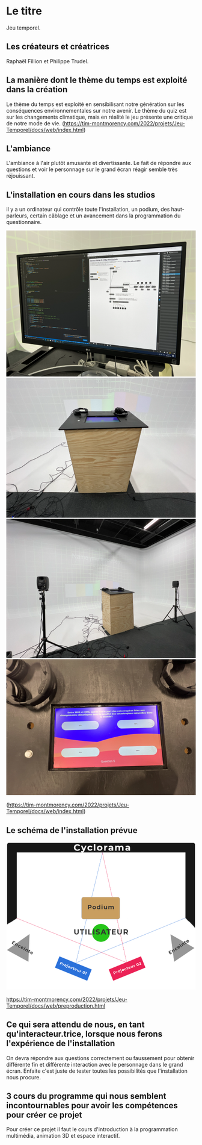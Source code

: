 # Le titre
Jeu temporel.

## Les créateurs et créatrices
Raphaël Fillion et Philippe Trudel.

## La manière dont le thème du temps est exploité dans la création
Le thème du temps est exploité en sensibilisant notre génération sur les conséquences environnementales sur notre avenir. Le thème du quiz est sur les changements climatique, mais en réalité le jeu présente une critique de notre mode de vie.
(https://tim-montmorency.com/2022/projets/Jeu-Temporel/docs/web/index.html)

## L'ambiance
L'ambiance à l'air plutôt amusante et divertissante. Le fait de répondre aux questions et voir le personnage sur le grand écran réagir semble très réjouissant.

## L'installation en cours dans les studios
il y a un ordinateur qui contrôle toute l'installation, un podium, des haut-parleurs, certain câblage et un avancement dans la programmation du questionnaire.

![Ordi](https://github.com/RaphBarniques/TP2_Raph_Isaac_Maika/blob/0c07bc56f597d1468856d5e19c61b9e94a5d1c0a/medias/TIM_Jeu-temporel_ordi.png) ![Podium](https://github.com/RaphBarniques/TP2_Raph_Isaac_Maika/blob/7ebf031497c9d0aa716f1336b5e10406dac65465/medias/TIM_Jeu-temporel_podium.png) ![Grandécran](https://github.com/RaphBarniques/TP2_Raph_Isaac_Maika/blob/9dc6893c840e1104146f4a5389a9b5475c2a4bda/medias/TIM_Jeu-temporel_bureau.png) ![Quiz](https://github.com/RaphBarniques/TP2_Raph_Isaac_Maika/blob/a070d1a0844de35b51ef83d6341fb791ad116c46/medias/TIM_Jeu-temporel_quiz.png)

(https://tim-montmorency.com/2022/projets/Jeu-Temporel/docs/web/index.html)

## Le schéma de l'installation prévue
![Cyclorama](https://github.com/RaphBarniques/TP2_Raph_Isaac_Maika/blob/bd6c6dcc4062c8280394da20391bc38cd1b5125d/medias/TIM_Jeu-temporel_cyclorama.png)

https://tim-montmorency.com/2022/projets/Jeu-Temporel/docs/web/preproduction.html

## Ce qui sera attendu de nous, en tant qu'interacteur.trice, lorsque nous ferons l'expérience de l'installation
On devra répondre aux questions correctement ou faussement pour obtenir différente fin et différente interaction avec le personnage dans le grand écran. Enfaite c'est juste de tester toutes les possibilités que l'installation nous procure.

## 3 cours du programme qui nous semblent incontournables pour avoir les compétences pour créer ce projet
Pour créer ce projet il faut le cours d'introduction à la programmation multimédia, animation 3D et espace interactif. 
